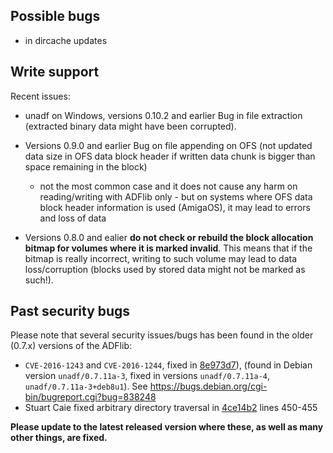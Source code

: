 
## Possible bugs
- in dircache updates


## Write support
Recent issues:

- unadf on Windows, versions 0.10.2 and earlier
  Bug in file extraction (extracted binary data might have been corrupted).

- Versions 0.9.0 and earlier
  Bug on file appending on OFS (not updated data
  size in OFS data block header if written data chunk is bigger than space
  remaining in the block)
  - not the most common case and it does not cause any harm on reading/writing
    with ADFlib only - but on systems where OFS data block header information
	is used	(AmigaOS), it may lead to errors and loss of data

- Versions 0.8.0 and ealier **do not check or rebuild the block allocation
  bitmap for volumes where it is marked invalid**. This means that if
  the bitmap is really incorrect, writing to such volume may lead to data
  loss/corruption (blocks used by stored data might not be marked as such!).


## Past security bugs

Please note that several security issues/bugs has been found in the older (0.7.x)
versions of the ADFlib:
- `CVE-2016-1243` and `CVE-2016-1244`, fixed in
[8e973d7](https://github.com/adflib/ADFlib/commit/8e973d7b894552c3a3de0ccd2d1e9cb0b8e618dd)),
(found in Debian version `unadf/0.7.11a-3`, fixed in versions `unadf/0.7.11a-4`,
`unadf/0.7.11a-3+deb8u1`). See https://bugs.debian.org/cgi-bin/bugreport.cgi?bug=838248
- Stuart Caie fixed arbitrary directory traversal in
[4ce14b2](https://github.com/adflib/ADFlib/commit/4ce14b2a8b6db84954cf9705459eafebabecf3e4)
lines 450-455

**Please update to the latest released version where these,
as well as many other things, are fixed.**

